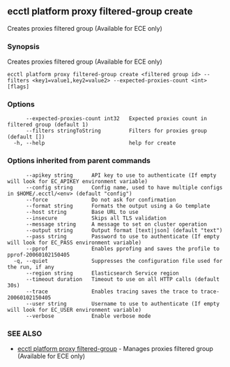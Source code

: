 ## ecctl platform proxy filtered-group create

Creates proxies filtered group (Available for ECE only)

### Synopsis

Creates proxies filtered group (Available for ECE only)

```
ecctl platform proxy filtered-group create <filtered group id> --filters <key1=value1,key2=value2> --expected-proxies-count <int> [flags]
```

### Options

```
      --expected-proxies-count int32   Expected proxies count in filtered group (default 1)
      --filters stringToString         Filters for proxies group (default [])
  -h, --help                           help for create
```

### Options inherited from parent commands

```
      --apikey string      API key to use to authenticate (If empty will look for EC_APIKEY environment variable)
      --config string      Config name, used to have multiple configs in $HOME/.ecctl/<env> (default "config")
      --force              Do not ask for confirmation
      --format string      Formats the output using a Go template
      --host string        Base URL to use
      --insecure           Skips all TLS validation
      --message string     A message to set on cluster operation
      --output string      Output format [text|json] (default "text")
      --pass string        Password to use to authenticate (If empty will look for EC_PASS environment variable)
      --pprof              Enables pprofing and saves the profile to pprof-20060102150405
  -q, --quiet              Suppresses the configuration file used for the run, if any
      --region string      Elasticsearch Service region
      --timeout duration   Timeout to use on all HTTP calls (default 30s)
      --trace              Enables tracing saves the trace to trace-20060102150405
      --user string        Username to use to authenticate (If empty will look for EC_USER environment variable)
      --verbose            Enable verbose mode
```

### SEE ALSO

* [ecctl platform proxy filtered-group](ecctl_platform_proxy_filtered-group.md)	 - Manages proxies filtered group (Available for ECE only)

